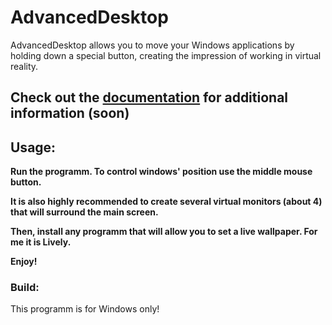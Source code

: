 # AdvancedDesktop
AdvancedDesktop allows you to move your Windows applications by holding down a special button, creating the impression of working in virtual reality.

## Check out the [documentation]() for additional information (soon)

## Usage:
<b>Run the programm. To control windows' position use the middle mouse button.

It is also highly recommended to create several virtual monitors (about 4) that will surround the main screen.

Then, install any programm that will allow you to set a live wallpaper. For me it is Lively.

Enjoy!</b>

### Build:
This programm is for Windows only!
